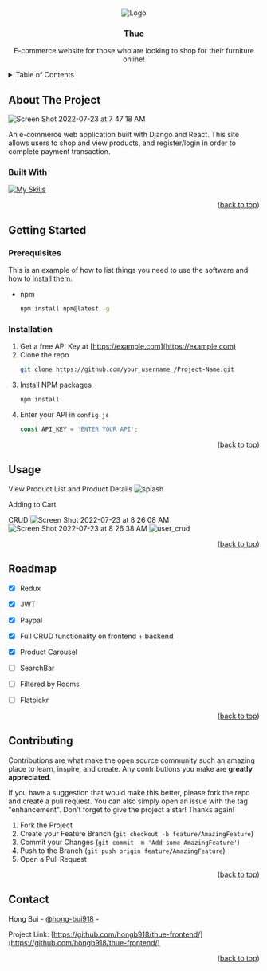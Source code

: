 <!-- PROJECT LOGO -->
<br />
<div align="center">


![Logo](https://user-images.githubusercontent.com/95890211/180608013-ed2fa817-9498-414a-8b1a-a00e5f993718.png)
    
  

  <h3 align="center">Thue</h3>

  <p align="center">
    E-commerce website for those who are looking to shop for their furniture online!
  </p>
</div>



<!-- TABLE OF CONTENTS -->
<details>
  <summary>Table of Contents</summary>
  <ol>
    <li>
      <a href="#about-the-project">About The Project</a>
      <ul>
        <li><a href="#built-with">Built With</a></li>
      </ul>
    </li>
    <li>
      <a href="#getting-started">Getting Started</a>
      <ul>
        <li><a href="#prerequisites">Prerequisites</a></li>
        <li><a href="#installation">Installation</a></li>
      </ul>
    </li>
    <li><a href="#usage">Usage</a></li>
    <li><a href="#roadmap">Roadmap</a></li>
    <li><a href="#contact">Contact</a></li>
    <li><a href="#acknowledgments">Acknowledgments</a></li>
  </ol>
</details>



<!-- ABOUT THE PROJECT -->
## About The Project



![Screen Shot 2022-07-23 at 7 47 18 AM](https://user-images.githubusercontent.com/95890211/180607331-f8cfa007-fe62-48e3-95bd-439d50f97aff.png)

An e-commerce web application built with Django and React. This site allows users to shop and view products, and register/login in order to complete payment transaction.  

### Built With



[![My Skills](https://skills.thijs.gg/icons?i=python,react,django,postgres)](https://skills.thijs.gg)

<p align="right">(<a href="#top">back to top</a>)</p>



<!-- GETTING STARTED -->
## Getting Started


### Prerequisites

This is an example of how to list things you need to use the software and how to install them.
* npm
  ```sh
  npm install npm@latest -g
  ```

### Installation

1. Get a free API Key at [https://example.com](https://example.com)
2. Clone the repo
   ```sh
   git clone https://github.com/your_username_/Project-Name.git
   ```
3. Install NPM packages
   ```sh
   npm install
   ```
4. Enter your API in `config.js`
   ```js
   const API_KEY = 'ENTER YOUR API';
   ```

<p align="right">(<a href="#top">back to top</a>)</p>



<!-- USAGE EXAMPLES -->
## Usage

View Product List and Product Details
![splash](https://user-images.githubusercontent.com/95890211/180605938-5e521f3e-c5c4-445a-bee7-9716223072d3.gif)

Adding to Cart 

CRUD
![Screen Shot 2022-07-23 at 8 26 08 AM](https://user-images.githubusercontent.com/95890211/180607369-faaa61a1-7687-408c-a05b-201ebad7a0d7.png)
![Screen Shot 2022-07-23 at 8 26 38 AM](https://user-images.githubusercontent.com/95890211/180607374-b3290819-bf6f-44c9-91bb-17240def20d3.png)
![user_crud](https://user-images.githubusercontent.com/95890211/180607380-80f96b73-4b79-4b35-9175-df2b5bc22929.gif)




<p align="right">(<a href="#top">back to top</a>)</p>



<!-- ROADMAP -->
## Roadmap
- [x] Redux
- [x] JWT
- [x] Paypal
- [x] Full CRUD functionality on frontend + backend
- [x] Product Carousel
- [ ] SearchBar
- [ ] Filtered by Rooms
- [ ] Flatpickr



<p align="right">(<a href="#top">back to top</a>)</p>



<!-- CONTRIBUTING -->
## Contributing

Contributions are what make the open source community such an amazing place to learn, inspire, and create. Any contributions you make are **greatly appreciated**.

If you have a suggestion that would make this better, please fork the repo and create a pull request. You can also simply open an issue with the tag "enhancement".
Don't forget to give the project a star! Thanks again!

1. Fork the Project
2. Create your Feature Branch (`git checkout -b feature/AmazingFeature`)
3. Commit your Changes (`git commit -m 'Add some AmazingFeature'`)
4. Push to the Branch (`git push origin feature/AmazingFeature`)
5. Open a Pull Request

<p align="right">(<a href="#top">back to top</a>)</p>


<!-- CONTACT -->
## Contact

Hong Bui - [@hong-bui918]([https://www.linkedin.com/in/hong-bui918/]) - 

Project Link: [https://github.com/hongb918/thue-frontend/](https://github.com/hongb918/thue-frontend/)

<p align="right">(<a href="#top">back to top</a>)</p>
